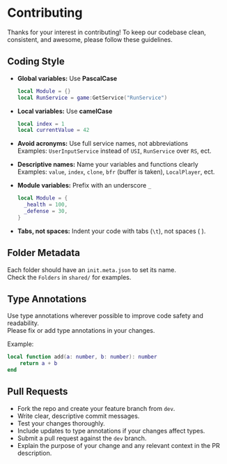 # Contributing
Thanks for your interest in contributing! To keep our codebase clean, consistent, and awesome, please follow these guidelines.

## Coding Style

- **Global variables:** Use **PascalCase**  
  ```lua
  local Module = {}
  local RunService = game:GetService("RunService")
  ```
- **Local variables:** Use **camelCase**  
  ```lua
  local index = 1
  local currentValue = 42
  ```
- **Avoid acronyms:** Use full service names, not abbreviations  
  Examples: `UserInputService` instead of `USI`, `RunService` over `RS`, ect.

- **Descriptive names:** Name your variables and functions clearly  
  Examples: `value`, `index`, `clone`, `bfr` (buffer is taken), `LocalPlayer`, ect.

- **Module variables:** Prefix with an underscore `_`  
  ```lua
  local Module = {
	_health = 100,
	_defense = 30,
  }
  ```

- **Tabs, not spaces:** Indent your code with tabs (`\t`), not spaces (    ).

## Folder Metadata

Each folder should have an `init.meta.json` to set its name.  
Check the `Folders` in `shared/` for examples.

## Type Annotations

Use type annotations wherever possible to improve code safety and readability.  
Please fix or add type annotations in your changes.

Example:

```lua
local function add(a: number, b: number): number
    return a + b
end
```

## Pull Requests

- Fork the repo and create your feature branch from `dev`.
- Write clear, descriptive commit messages.
- Test your changes thoroughly.
- Include updates to type annotations if your changes affect types.
- Submit a pull request against the `dev` branch.
- Explain the purpose of your change and any relevant context in the PR description.